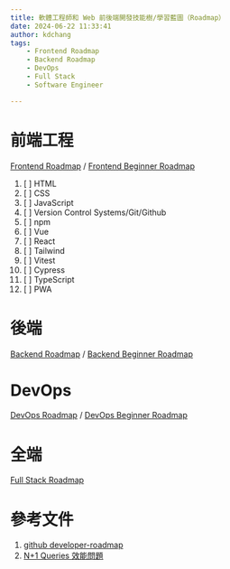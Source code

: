 ```yaml
---
title: 軟體工程師和 Web 前後端開發技能樹/學習藍圖（Roadmap）
date: 2024-06-22 11:33:41
author: kdchang
tags: 
    - Frontend Roadmap
    - Backend Roadmap
    - DevOps
    - Full Stack
    - Software Engineer

---
```


# 前端工程
[Frontend Roadmap](https://roadmap.sh/frontend) / [Frontend Beginner Roadmap](https://roadmap.sh/frontend?r=frontend-beginner)

1. [ ] HTML
2. [ ] CSS
3. [ ] JavaScript
4. [ ] Version Control Systems/Git/Github
5. [ ] npm
6. [ ] Vue
7. [ ] React
8. [ ] Tailwind
9. [ ] Vitest
10. [ ] Cypress
11. [ ] TypeScript
12. [ ] PWA

# 後端
[Backend Roadmap](https://roadmap.sh/backend) / [Backend Beginner Roadmap](https://roadmap.sh/backend?r=backend-beginner)

# DevOps
[DevOps Roadmap](https://roadmap.sh/devops) / [DevOps Beginner Roadmap](https://roadmap.sh/devops?r=devops-beginner)

# 全端
[Full Stack Roadmap](https://roadmap.sh/full-stack)

# 參考文件
1. [github developer-roadmap](https://github.com/kamranahmedse/developer-roadmap?tab=readme-ov-file)
2. [N+1 Queries 效能問題](https://hackmd.io/@were1122was/BkUpHXuAq)
